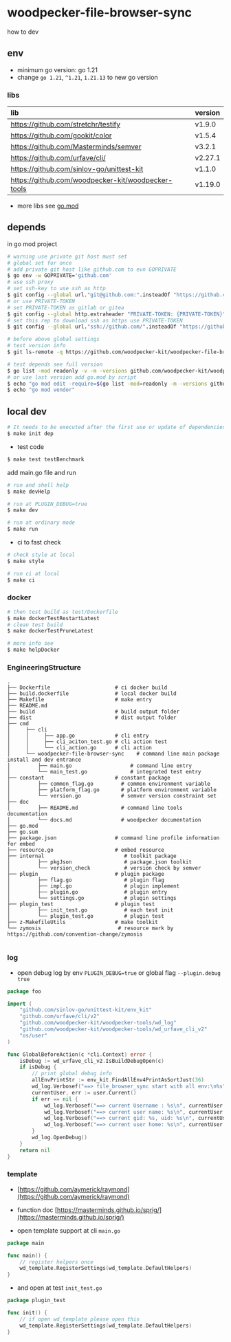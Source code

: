 # woodpecker-file-browser-sync

how to dev

## env

- minimum go version: go 1.21
- change `go 1.21`, `^1.21`, `1.21.13` to new go version

### libs

| lib                                                | version |
|:---------------------------------------------------|:--------|
| https://github.com/stretchr/testify                | v1.9.0  |
| https://github.com/gookit/color                    | v1.5.4  |
| https://github.com/Masterminds/semver              | v3.2.1  |
| https://github.com/urfave/cli/                     | v2.27.1 |
| https://github.com/sinlov-go/unittest-kit          | v1.1.0  |
| https://github.com/woodpecker-kit/woodpecker-tools | v1.19.0 |

- more libs see [go.mod](https://github.com/woodpecker-kit/woodpecker-file-browser-sync/blob/main/go.mod)

## depends

in go mod project

```bash
# warning use private git host must set
# global set for once
# add private git host like github.com to evn GOPRIVATE
$ go env -w GOPRIVATE='github.com'
# use ssh proxy
# set ssh-key to use ssh as http
$ git config --global url."git@github.com:".insteadOf "https://github.com/"
# or use PRIVATE-TOKEN
# set PRIVATE-TOKEN as gitlab or gitea
$ git config --global http.extraheader "PRIVATE-TOKEN: {PRIVATE-TOKEN}"
# set this rep to download ssh as https use PRIVATE-TOKEN
$ git config --global url."ssh://github.com/".insteadOf "https://github.com/"

# before above global settings
# test version info
$ git ls-remote -q https://github.com/woodpecker-kit/woodpecker-file-browser-sync.git

# test depends see full version
$ go list -mod readonly -v -m -versions github.com/woodpecker-kit/woodpecker-file-browser-sync
# or use last version add go.mod by script
$ echo "go mod edit -require=$(go list -mod=readonly -m -versions github.com/woodpecker-kit/woodpecker-file-browser-sync | awk '{print $1 "@" $NF}')"
$ echo "go mod vendor"
```

## local dev

```bash
# It needs to be executed after the first use or update of dependencies.
$ make init dep
```

- test code

```bash
$ make test testBenchmark
```

add main.go file and run

```bash
# run and shell help
$ make devHelp

# run at PLUGIN_DEBUG=true
$ make dev

# run at ordinary mode
$ make run
```

- ci to fast check

```bash
# check style at local
$ make style

# run ci at local
$ make ci
```

### docker

```bash
# then test build as test/Dockerfile
$ make dockerTestRestartLatest
# clean test build
$ make dockerTestPruneLatest

# more info see
$ make helpDocker
```

### EngineeringStructure

```
.
├── Dockerfile                     # ci docker build
├── build.dockerfile               # local docker build
├── Makefile                       # make entry
├── README.md
├── build                          # build output folder
├── dist                           # dist output folder
├── cmd
│     ├── cli
│     │     ├── app.go             # cli entry
│     │     ├── cli_aciton_test.go # cli action test
│     │     └── cli_action.go      # cli action
│     └── woodpecker-file-browser-sync    # command line main package install and dev entrance
│         ├── main.go                   # command line entry
│         └── main_test.go              # integrated test entry
├── constant                       # constant package
│         ├── common_flag.go         # common environment variable
│         ├── platform_flag.go       # platform environment variable
│         └── version.go             # semver version constraint set
├── doc
│         ├── README.md              # command line tools documentation
│         └── docs.md                # woodpecker documentation
├── go.mod
├── go.sum
├── package.json                   # command line profile information for embed
├── resource.go                    # embed resource
├── internal                          # toolkit package
│         ├── pkgJson                 # package.json toolkit
│         └── version_check           # version check by semver
├── plugin                         # plugin package
│         ├── flag.go                 # plugin flag
│         ├── impl.go                 # plugin implement
│         ├── plugin.go               # plugin entry
│         └── settings.go             # plugin settings
├── plugin_test                    # plugin test
│         ├── init_test.go            # each test init
│         └── plugin_test.go          # plugin test
├── z-MakefileUtils                # make toolkit
└── zymosis                         # resource mark by https://github.com/convention-change/zymosis


```

### log

- open debug log by env `PLUGIN_DEBUG=true` or global flag `--plugin.debug true`

```go
package foo

import (
	"github.com/sinlov-go/unittest-kit/env_kit"
	"github.com/urfave/cli/v2"
	"github.com/woodpecker-kit/woodpecker-tools/wd_log"
	"github.com/woodpecker-kit/woodpecker-tools/wd_urfave_cli_v2"
	"os/user"
)

func GlobalBeforeAction(c *cli.Context) error {
	isDebug := wd_urfave_cli_v2.IsBuildDebugOpen(c)
	if isDebug {
		// print global debug info
		allEnvPrintStr := env_kit.FindAllEnv4PrintAsSortJust(36)
		wd_log.Verbosef("==> file_browser_sync start with all env:\n%s", allEnvPrintStr)
		currentUser, err := user.Current()
		if err == nil {
			wd_log.Verbosef("==> current Username : %s\n", currentUser.Username)
			wd_log.Verbosef("==> current user name: %s\n", currentUser.Name)
			wd_log.Verbosef("==> current gid: %s, uid: %s\n", currentUser.Gid, currentUser.Uid)
			wd_log.Verbosef("==> current user home: %s\n", currentUser.HomeDir)
		}
		wd_log.OpenDebug()
	}
	return nil
}
```

### template

- [https://github.com/aymerick/raymond](https://github.com/aymerick/raymond)
- function doc [https://masterminds.github.io/sprig/](https://masterminds.github.io/sprig/)

- open template support at cli `main.go`

```go
package main

func main() {
	// register helpers once
	wd_template.RegisterSettings(wd_template.DefaultHelpers)
}
```

- and open at test `init_test.go`

```go
package plugin_test

func init() {
	// if open wd_template please open this
	wd_template.RegisterSettings(wd_template.DefaultHelpers)
}
```